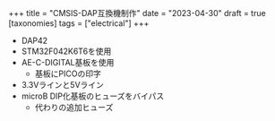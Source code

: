 +++
title = "CMSIS-DAP互換機制作"
date = "2023-04-30"
draft = true
[taxonomies]
tags = ["electrical"]
+++

- DAP42
- STM32F042K6T6を使用
- AE-C-DIGITAL基板を使用
  - 基板にPICOの印字
- 3.3Vラインと5Vライン
- microB DIP化基板のヒューズをバイパス
  - 代わりの追加ヒューズ
